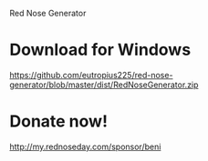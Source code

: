 Red Nose Generator

# Download for Windows

https://github.com/eutropius225/red-nose-generator/blob/master/dist/RedNoseGenerator.zip

# Donate now!

http://my.rednoseday.com/sponsor/beni